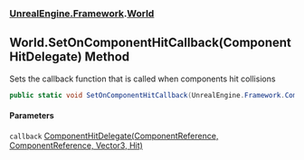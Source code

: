 ### [UnrealEngine.Framework](UnrealEngine_Framework.md 'UnrealEngine.Framework').[World](World.md 'UnrealEngine.Framework.World')
## World.SetOnComponentHitCallback(ComponentHitDelegate) Method
Sets the callback function that is called when components hit collisions  
```csharp
public static void SetOnComponentHitCallback(UnrealEngine.Framework.ComponentHitDelegate callback);
```
#### Parameters
<a name='UnrealEngine_Framework_World_SetOnComponentHitCallback(UnrealEngine_Framework_ComponentHitDelegate)_callback'></a>
`callback` [ComponentHitDelegate(ComponentReference, ComponentReference, Vector3, Hit)](ComponentHitDelegate(ComponentReference_ComponentReference_Vector3_Hit).md 'UnrealEngine.Framework.ComponentHitDelegate(UnrealEngine.Framework.ComponentReference, UnrealEngine.Framework.ComponentReference, System.Numerics.Vector3, UnrealEngine.Framework.Hit)')  
  
